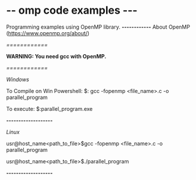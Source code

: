# -- omp code examples ---
Programming examples using OpenMP library.
**------------**
About OpenMP (https://www.openmp.org/about/)

*============*

**WARNING: You need gcc with OpenMP.**

*============*

*Windows*

To Compile on Win Powershell:
$: gcc -fopenmp <file_name>.c -o parallel_program

To execute: 
$:parallel_program.exe

**-------------------**

*Linux*

usr@host_name<path_to_file>$gcc -fopenmp <file_name>.c -o parallel_program

usr@host_name<path_to_file>$./parallel_program

**-------------------**
